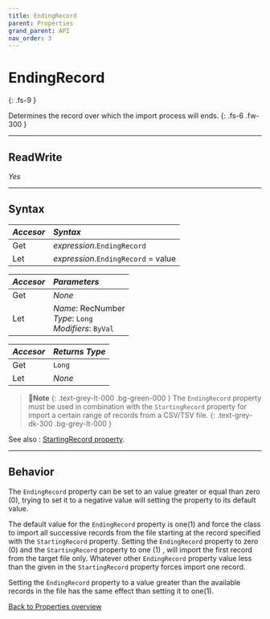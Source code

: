 ```yaml
---
title: EndingRecord
parent: Properties
grand_parent: API
nav_order: 3
---
```


# EndingRecord
{: .fs-9 }

Determines the record over which the import process will ends.
{: .fs-6 .fw-300 }

---

## ReadWrite

_Yes_

---

## Syntax

|**_Accesor_**|**_Syntax_**|
|:----------|:----------|
|Get|*expression*.`EndingRecord`|
|Let|*expression*.`EndingRecord` = value|

|**_Accesor_**|**_Parameters_**|
|:----------|:----------|
|Get|_None_|
|Let|*Name*: RecNumber<br>*Type*: `Long`<br>*Modifiers*: `ByVal`|

|**_Accesor_**|**_Returns Type_**|
|:----------|:----------|
|Get|`Long`|
|Let|_None_|

>📝**Note**
>{: .text-grey-lt-000 .bg-green-000 }
>The `EndingRecord` property must be used in combination with the `StartingRecord` property for import a certain range of records from a CSV/TSV file.
{: .text-grey-dk-300 .bg-grey-lt-000 }

See also
: [StartingRecord property](https://ws-garcia.github.io/VBA-CSV-interface/api/properties/startingrecord.html).

---

## Behavior

The `EndingRecord` property can be set to an value greater or equal than zero (0), trying to set it to a negative value will setting the property to its default value.

The default value for the `EndingRecord` property is one(1) and force the class to import all successive records from the file starting at the record specified with the `StartingRecord` property. Setting the `EndingRecord` property to zero (0) and the `StartingRecord` property to one (1) , will import the first record from the target file only. Whatever other `EndingRecord` property value less than the given in the `StartingRecord` property forces import one record.

Setting the `EndingRecord` property to a value greater than the available records in the file has the same effect than setting it to one(1).

[Back to Properties overview](https://ws-garcia.github.io/VBA-CSV-interface/api/properties/)
